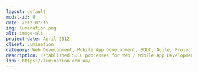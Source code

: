 ```yaml
---
layout: default
modal-id: 8
date: 2012-07-15
img: lumination.png
alt: image-alt
project-date: April 2012
client: Lumination
category: Web Development, Mobile App Development, SDLC, Agile, Project Management
description: Established SDLC processes for Web / Mobile App Development.
link: https://lumination.com.ua/
---
```

